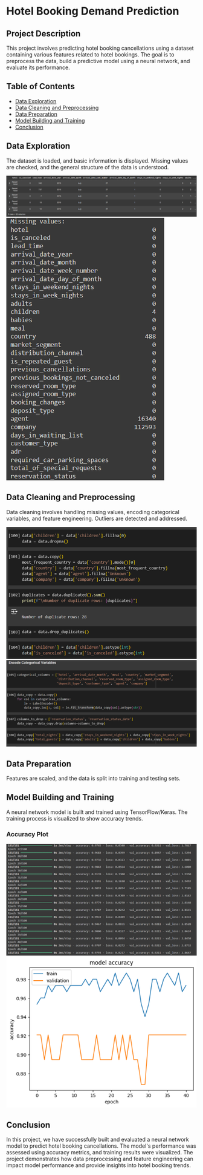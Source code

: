 # Hotel Booking Demand Prediction

## Project Description

This project involves predicting hotel booking cancellations using a dataset containing various features related to hotel bookings. The goal is to preprocess the data, build a predictive model using a neural network, and evaluate its performance.

## Table of Contents

- [Data Exploration](#data-exploration)
- [Data Cleaning and Preprocessing](#data-cleaning-and-preprocessing)
- [Data Preparation](#data-preparation)
- [Model Building and Training](#model-building-and-training)
- [Conclusion](#conclusion)

## Data Exploration

The dataset is loaded, and basic information is displayed. Missing values are checked, and the general structure of the data is understood.

![Sample Data](images/sample.png)
![Missing Values](images/missing.png)

## Data Cleaning and Preprocessing

Data cleaning involves handling missing values, encoding categorical variables, and feature engineering. Outliers are detected and addressed.

![Missing Values](images/cleaning.png)
![Missing Values](images/encoding.png)

## Data Preparation

Features are scaled, and the data is split into training and testing sets.

## Model Building and Training

A neural network model is built and trained using TensorFlow/Keras. The training process is visualized to show accuracy trends.

### Accuracy Plot

![Model Training](images/training.png)
![Model Accuracy](images/acc.png)

## Conclusion

In this project, we have successfully built and evaluated a neural network model to predict hotel booking cancellations. The model's performance was assessed using accuracy metrics, and training results were visualized. The project demonstrates how data preprocessing and feature engineering can impact model performance and provide insights into hotel booking trends.
